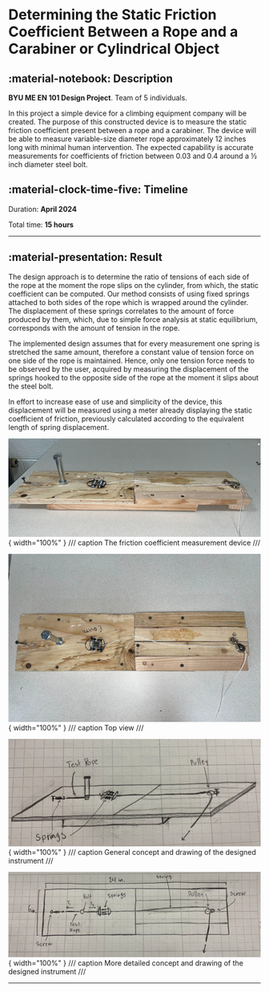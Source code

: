 # Determining the Static Friction Coefficient Between a Rope and a Carabiner or Cylindrical Object

## :material-notebook: Description

**BYU ME EN 101 Design Project**. Team of 5 individuals.

In this project a simple device for a climbing equipment company will be created. The purpose
of this constructed device is to measure the static friction coefficient present between a rope and
a carabiner. The device will be able to measure variable-size diameter rope approximately 12
inches long with minimal human intervention. The expected capability is accurate measurements
for coefficients of friction between 0.03 and 0.4 around a ½ inch diameter steel bolt.

## :material-clock-time-five: Timeline

Duration: **April 2024**

Total time: **15 hours**

***

## :material-presentation: Result

The design approach is to determine the ratio of tensions of each side of the rope at the moment
the rope slips on the cylinder, from which, the static coefficient can be computed. Our method
consists of using fixed springs attached to both sides of the rope which is wrapped around the
cylinder. The displacement of these springs correlates to the amount of force produced by them,
which, due to simple force analysis at static equilibrium, corresponds with the amount of tension
in the rope. 

The implemented design assumes that for every measurement one spring is stretched
the same amount, therefore a constant value of tension force on one side of the rope is
maintained. Hence, only one tension force needs to be observed by the user, acquired by
measuring the displacement of the springs hooked to the opposite side of the rope at the moment
it slips about the steel bolt. 

In effort to increase ease of use and simplicity of the device, this
displacement will be measured using a meter already displaying the static coefficient of friction,
previously calculated according to the equivalent length of spring displacement.

![friction](assets/friction/Picture1.png){ width="100%" }
/// caption
The friction coefficient measurement device
///

![friction](assets/friction/Picture2.png){ width="100%" }
/// caption
Top view
///

![friction](assets/friction/Picture3.png){ width="100%" }
/// caption
General concept and drawing of the designed instrument
///

![friction](assets/friction/Picture4.png){ width="100%" }
/// caption
More detailed concept and drawing of the designed instrument
///

***